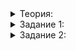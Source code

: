 <details>
<summary>Теория:</summary>

# Можем лучше: совершенствуем парсинг строки

В этом уроке будут две задачи. В первой вы самостоятельно улучшите парсинг строки и познакомитесь с новыми методами класса  `string_view`. Во второй — реализуете простой переводчик.

</details>

<details>
<summary>Задание 1:</summary>

## Задание 1

В прошлом уроке для парсинга строки вы использовали переменную  `pos`, которая указывала на позицию начала слова. Избавьтесь от этой переменной и начните перемещать начало самого  `string_view`.

Алгоритм будет выглядеть следующим образом:

-   Установите начало переменной  `str`  типа  `string_view`  на начало строки.
-   Используйте метод  `find`, чтобы найти номер позиции ближайшего пробела.
-   Добавьте в результирующий вектор элемент  `string_view`, полученный вызовом метода  `substr`, где начальная позиция будет 0, а конечная — найденная позиция пробела.
-   Сдвиньте начало  `str`  так, чтобы оно указывало на позицию за пробелом. Для этого есть метод  `remove_prefix`, который передвинет начало  `str`  на указанное в аргументе количество позиций.
-   Теперь все эти действия можно повторить в цикле, пока найденная позиция пробела не станет равна уже известной константе  `npos`.

Реализуйте функцию  `SplitIntoWordsView`  по описанному алгоритму.

### Как будет тестироваться ваш код

Тесты на правильность разбиения. Тесты, проверяющие, что код использует  `remove_prefix`.

### Подсказка

Вернитесь к описанию алгоритма или откройте документацию для метода  [find](https://en.cppreference.com/w/cpp/string/basic_string_view/find)  и  [substr](https://en.cppreference.com/w/cpp/string/basic_string_view/substr). Пока эти страницы есть только на английском.

</details>

<details>
<summary>Задание 2:</summary>

## Задание 2

Разработайте класс  `Translator`, позволяющий сохранять двуязычные пары слов, а затем переводить слова с одного языка на другой с использованием уже добавленных пар.

Более конкретно объект `t` типа `Translator` должен допускать следующие действия:

1.  Создание с использованием конструктора по умолчанию. В этом случае база переводов пуста.
2.  Добавление двуязычной пары: `t.Add(source, target)`. После такого вызова считается, что слово `source` на языке 1 соответствует слову `target` на языке 2. Переданные в метод `Add` строки могут быть уничтожены раньше объекта `t`.
3.  Перевод с языка 1 на язык 2: `t.TranslateForward(source)`. Если ранее уже был вызов `t.Add(source_copy, target)` для некоторой строки `target` и строки `source_copy`, равной `source` или являющейся ей, нужно вернуть `target`. Если такого вызова не было — вернуть пустую строку. Если таких вызовов было несколько — вернуть `target` для последнего из них.
4.  Перевод с языка 2 на язык 1: `t.TranslateBackward(target)`. Если ранее уже был вызов `t.Add(source, target_copy)` для некоторой строки `source` и строки `target_copy`, равной `target` или являющейся ей, нужно вернуть `source`. Если такого вызова не было — вернуть пустую строку. Если таких вызовов было несколько — вернуть `source` для последнего из них.

### Ограничения

Каждая строка должна храниться в экземпляре класса `Translator` не более одного раза. При нарушении этого ограничения вы получите ошибку “Memory limit exceeded”.

### Пример использования

```cpp
void TestSimple() {
	  Translator translator;
    translator.Add(string("okno"s), string("window"s));
    translator.Add(string("stol"s), string("table"s));

    assert(translator.TranslateForward("okno"s) == "window"s);
    assert(translator.TranslateBackward("table"s) == "stol"s);
    assert(translator.TranslateForward("table"s) == ""s);
}

int main() {
    TestSimple();
    return 0;
}

```

### Как будет тестироваться ваш код

Проверим, что всё переводится верно, а также то, что после разрушения объектов-строк, которые были добавлены в  `Translator`, перевод всё еще работает корректно.

### Подсказка

Самый простой способ реализации словаря — это, конечно, контейнер-словарь. В данном случае удобно держать два контейнера, чтобы обеспечить поиск слов и для прямого перевода, и для обратного. Хранить в этих словарях строки — расточительство. Но строки вам всё равно нужны, так как строки могут быть уничтожены до уничтожения объекта  `Translator`. Сохраните их себе в удобном контейнере.

</details>
